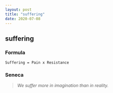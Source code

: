 ```yaml
---
layout: post
title: "suffering"
date: 2020-07-08
---
```



## suffering

### Formula
```
Suffering = Pain x Resistance
```

### Seneca
> _We suffer more in imagination than in reality._
